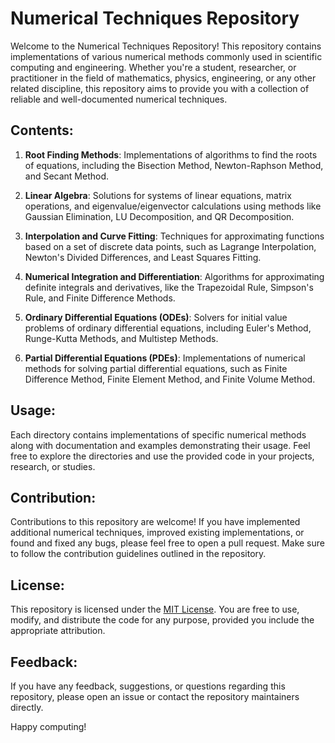 
# Numerical Techniques Repository

Welcome to the Numerical Techniques Repository! This repository contains implementations of various numerical methods commonly used in scientific computing and engineering. Whether you're a student, researcher, or practitioner in the field of mathematics, physics, engineering, or any other related discipline, this repository aims to provide you with a collection of reliable and well-documented numerical techniques.

## Contents:

1. **Root Finding Methods**: Implementations of algorithms to find the roots of equations, including the Bisection Method, Newton-Raphson Method, and Secant Method.
   
2. **Linear Algebra**: Solutions for systems of linear equations, matrix operations, and eigenvalue/eigenvector calculations using methods like Gaussian Elimination, LU Decomposition, and QR Decomposition.

3. **Interpolation and Curve Fitting**: Techniques for approximating functions based on a set of discrete data points, such as Lagrange Interpolation, Newton's Divided Differences, and Least Squares Fitting.

4. **Numerical Integration and Differentiation**: Algorithms for approximating definite integrals and derivatives, like the Trapezoidal Rule, Simpson's Rule, and Finite Difference Methods.

5. **Ordinary Differential Equations (ODEs)**: Solvers for initial value problems of ordinary differential equations, including Euler's Method, Runge-Kutta Methods, and Multistep Methods.

6. **Partial Differential Equations (PDEs)**: Implementations of numerical methods for solving partial differential equations, such as Finite Difference Method, Finite Element Method, and Finite Volume Method.

## Usage:
Each directory contains implementations of specific numerical methods along with documentation and examples demonstrating their usage. Feel free to explore the directories and use the provided code in your projects, research, or studies.

## Contribution:
Contributions to this repository are welcome! If you have implemented additional numerical techniques, improved existing implementations, or found and fixed any bugs, please feel free to open a pull request. Make sure to follow the contribution guidelines outlined in the repository.

## License:
This repository is licensed under the [MIT License](LICENSE). You are free to use, modify, and distribute the code for any purpose, provided you include the appropriate attribution.

## Feedback:
If you have any feedback, suggestions, or questions regarding this repository, please open an issue or contact the repository maintainers directly.

Happy computing!

